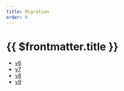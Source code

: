 ```yaml
---
title: Migration
order: 0
---
```


# {{ $frontmatter.title }}

- [v6](./v6.html)
- [v7](./v7.html)
- [v8](./v8.html)
- [v9](./v9.html)
